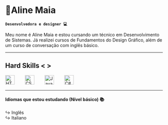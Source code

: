 # 🌼Aline Maia 

**`Desenvolvedora e designer 💻`**

Meu nome é Aline Maia e estou cursando um técnico em Desenvolvimento de Sistemas. Já realizei cursos de Fundamentos do Design Gráfico, além de um curso de conversação com inglês básico.

---
## Hard Skills < > 

<img 
    align="left" 
    alt="HTML"
    title="HTML" 
    width="30px" 
    style="padding-right: 30px;" 
    src="https://cdn.jsdelivr.net/gh/devicons/devicon@latest/icons/html5/html5-original.svg" 
/>
<img 
    align="left" 
    alt="CSS" 
    title="CSS"
    width="30px" 
    style="padding-right: 30px;" 
    src="https://cdn.jsdelivr.net/gh/devicons/devicon@latest/icons/css3/css3-original.svg" 
/>
<img 
    align="left" 
    alt="JavaScript" 
    title="JavaScript"
    width="30px" 
    style="padding-right: 30px;" 
    src="https://cdn.jsdelivr.net/gh/devicons/devicon@latest/icons/javascript/javascript-original.svg" 
/>

<img 
    align="left" 
    alt="C#" 
    title="C#"
    width="30px" 
    style="padding-right: 30px;" 
    src="https://cdn.jsdelivr.net/gh/devicons/devicon@latest/icons/threedsmax/threedsmax-original.svg" 
/>

<br/>
<br/>

---

#### Idiomas que estou estudando (Nível básico) 📚
↪ Inglês <br/>
↪ Italiano 

